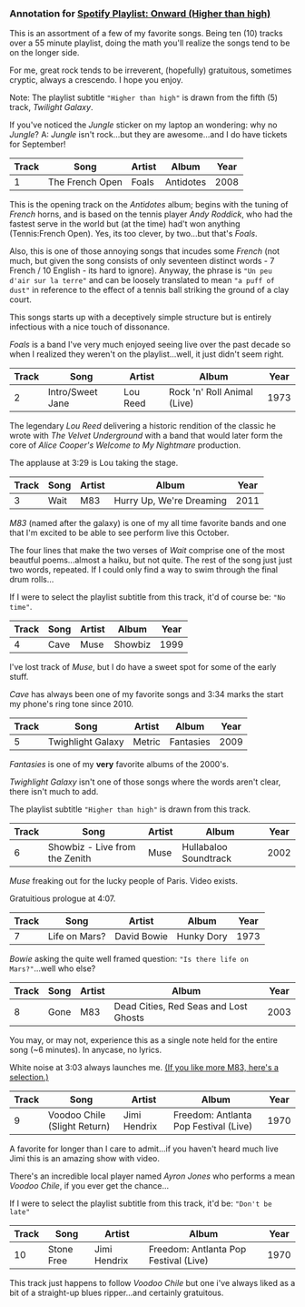 
### Annotation for [Spotify Playlist: Onward (Higher than high)](https://open.spotify.com/playlist/3JHhL3MgLCvADVIomkiAqX?si=14e44e2bd14a46e7)
This is an assortment of a few of my favorite songs.
Being ten (10) tracks over a 55 minute playlist, doing the math you'll realize the songs tend to be on the longer side.

For me, great rock tends to be irreverent, (hopefully) gratuitous, sometimes cryptic, always a crescendo.  I hope you enjoy.

Note: The playlist subtitle `"Higher than high"` is drawn from the fifth (5) track, *Twilight Galaxy*.

If you've noticed the *Jungle* sticker on my laptop an wondering: why no *Jungle*?
A: *Jungle* isn't rock...but they are awesome...and I do have tickets for September!

|Track|Song|Artist|Album|Year|
|-|-|-|-|-|
|1|The French Open|Foals|Antidotes|2008|

This is the opening track on the *Antidotes* album;
begins with the tuning of *French* horns,
and is based on the tennis player *Andy Roddick*, who had the fastest serve in the world but (at the time) had't won anything (Tennis:French Open).  Yes, its too clever, by two...but that's *Foals*.

Also, this is one of those annoying songs that incudes some *French* (not much, but given the song consists of only seventeen distinct words - 7 French / 10 English - its hard to ignore).  Anyway, the phrase is `"Un peu d'air sur la terre"` and can be loosely translated to mean `"a puff of dust"` in reference to the effect of a tennis ball striking the ground of a clay court.

This songs starts up with a deceptively simple structure but is entirely infectious with a nice touch of dissonance.

*Foals* is a band I've very much enjoyed seeing live over the past decade so when I realized they weren't on the playlist...well, it just didn't seem right.

|Track|Song|Artist|Album|Year|
|-|-|-|-|-|
|2|Intro/Sweet Jane|Lou Reed|Rock 'n' Roll Animal (Live)|1973|

The legendary *Lou Reed* delivering a historic rendition of the classic he wrote with *The Velvet Underground* with a band that would later form the core of *Alice Cooper's Welcome to My Nightmare* production.

The applause at 3:29 is Lou taking the stage.

|Track|Song|Artist|Album|Year|
|-|-|-|-|-|
|3|Wait|M83|Hurry Up, We're Dreaming|2011|

*M83* (named after the galaxy) is one of my all time favorite bands and one that I'm excited to be able to see perform live this October.

The four lines that make the two verses of *Wait* comprise one of the most beautful poems...almost a haiku, but not quite.  The rest of the song just just two words, repeated.  If I could only find a way to swim through the final drum rolls...

If I were to select the playlist subtitle from this track, it'd of course be: `"No time"`.

|Track|Song|Artist|Album|Year|
|-|-|-|-|-|
|4|Cave|Muse|Showbiz|1999|

I've lost track of *Muse*, but I do have a sweet spot for some of the early stuff.

*Cave* has always been one of my favorite songs and 3:34 marks the start my phone's ring tone since 2010.

|Track|Song|Artist|Album|Year|
|-|-|-|-|-|
|5|Twighlight Galaxy|Metric|Fantasies|2009|

*Fantasies* is one of my **very** favorite albums of the 2000's.

*Twighlight Galaxy* isn't one of those songs where the words aren't clear, there isn't much to add.

The playlist subtitle `"Higher than high"` is drawn from this track.

|Track|Song|Artist|Album|Year|
|-|-|-|-|-|
|6|Showbiz - Live from the Zenith|Muse|Hullabaloo Soundtrack|2002|

*Muse* freaking out for the lucky people of Paris.  Video exists. 

Gratuitious prologue at 4:07.

|Track|Song|Artist|Album|Year|
|-|-|-|-|-|
|7|Life on Mars?|David Bowie|Hunky Dory|1973|

*Bowie* asking the quite well framed question: `"Is there life on Mars?"`...well who else?

|Track|Song|Artist|Album|Year|
|-|-|-|-|-|
|8|Gone|M83|Dead Cities, Red Seas and Lost Ghosts|2003|

You may, or may not, experience this as a single note held for the entire song (~6 minutes). 
In anycase, no lyrics.

White noise at 3:03 always launches me.
[(If you like more M83, here's a selection.)](https://open.spotify.com/playlist/3IK8RUHE15gxh4BpSknsX2?si=496866566ac24054)

|Track|Song|Artist|Album|Year|
|-|-|-|-|-|
|9|Voodoo Chile (Slight Return)|Jimi Hendrix|Freedom: Antlanta Pop Festival (Live)|1970|

A favorite for longer than I care to admit...if you haven't heard much live Jimi this is an amazing show with video.

There's an incredible local player named *Ayron Jones* who performs a mean *Voodoo Chile*, if you ever get the chance...

If I were to select the playlist subtitle from this track, it'd be: `"Don't be late"`

|Track|Song|Artist|Album|Year|
|-|-|-|-|-|
|10|Stone Free|Jimi Hendrix|Freedom: Antlanta Pop Festival (Live)|1970|

This track just happens to follow *Voodoo Chile* but one i've always liked as a bit of a straight-up blues ripper...and certainly gratuitous.

